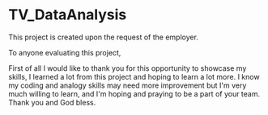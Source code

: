 # TV_DataAnalysis
This project is created upon the request of the employer.

To anyone evaluating this project,

First of all I would like to thank you for this opportunity to showcase my skills, I learned a lot from this project and hoping to learn a lot more.
I know my coding and analogy skills may need more improvement but I'm very much willing to learn, and I'm hoping and praying to be a part of your team.
Thank you and God bless.
